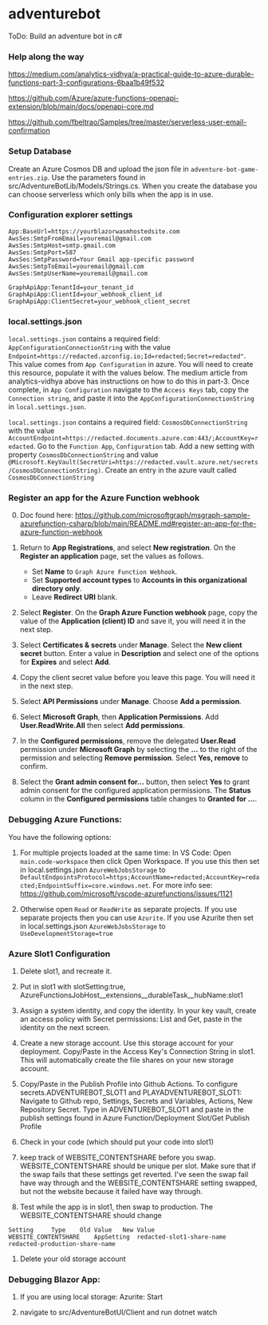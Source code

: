 
# adventurebot

ToDo: Build an adventure bot in c#

### Help along the way

https://medium.com/analytics-vidhya/a-practical-guide-to-azure-durable-functions-part-3-configurations-6baa1b49f532

https://github.com/Azure/azure-functions-openapi-extension/blob/main/docs/openapi-core.md

https://github.com/fbeltrao/Samples/tree/master/serverless-user-email-confirmation

### Setup Database

Create an Azure Cosmos DB and upload the json file in `adventure-bot-game-entries.zip`. Use the parameters found in src/AdventureBotLib/Models/Strings.cs. When you create the database you can choose serverless which only bills when the app is in use.

### Configuration explorer settings
```
App:BaseUrl=https://yourblazorwasmhostedsite.com
AwsSes:SmtpFromEmail=youremail@gmail.com
AwsSes:SmtpHost=smtp.gmail.com
AwsSes:SmtpPort=587
AwsSes:SmtpPassword=Your Gmail app-specific password
AwsSes:SmtpToEmail=youremail@gmail.com
AwsSes:SmtpUserName=youremail@gmail.com

GraphApiApp:TenantId=your_tenant_id 
GraphApiApp:ClientId=your_webhook_client_id
GraphApiApp:ClientSecret=your_webhook_client_secret
```

### local.settings.json

`local.settings.json` contains a required field: `AppConfigurationConnectionString` with the value `Endpoint=https://redacted.azconfig.io;Id=redacted;Secret=redacted"`. This value comes from `App Configuration` in azure. You will need to create this resource, populate it with the values below. The medium article from analytics-vidhya above has instructions on how to do this in part-3. Once complete, in `App Configuration` navigate to the `Access Keys` tab, copy the `Connection string`, and paste it into the `AppConfigurationConnectionString` in `local.settings.json`.

`local.settings.json` contains a required field: `CosmosDbConnectionString` with the value `AccountEndpoint=https://redacted.documents.azure.com:443/;AccountKey=redacted`. Go to the `Function App`, `Configuration` tab. Add a new setting with property `CosmosDbConnectionString` and value `@Microsoft.KeyVault(SecretUri=https://redacted.vault.azure.net/secrets/CosmosDbConnectionString)`. Create an entry in the azure vault called `CosmosDbConnectionString`

### Register an app for the Azure Function webhook

0. Doc found here: https://github.com/microsoftgraph/msgraph-sample-azurefunction-csharp/blob/main/README.md#register-an-app-for-the-azure-function-webhook

1. Return to **App Registrations**, and select **New registration**. On the **Register an application** page, set the values as follows.

    - Set **Name** to `Graph Azure Function Webhook`.
    - Set **Supported account types** to **Accounts in this organizational directory only**.
    - Leave **Redirect URI** blank.

1. Select **Register**. On the **Graph Azure Function webhook** page, copy the value of the **Application (client) ID** and save it, you will need it in the next step.

1. Select **Certificates & secrets** under **Manage**. Select the **New client secret** button. Enter a value in **Description** and select one of the options for **Expires** and select **Add**.

1. Copy the client secret value before you leave this page. You will need it in the next step.

1. Select **API Permissions** under **Manage**. Choose **Add a permission**.

1. Select **Microsoft Graph**, then **Application Permissions**. Add **User.ReadWrite.All** then select **Add permissions**.

1. In the **Configured permissions**, remove the delegated **User.Read** permission under **Microsoft Graph** by selecting the **...** to the right of the permission and selecting **Remove permission**. Select **Yes, remove** to confirm.

1. Select the **Grant admin consent for...** button, then select **Yes** to grant admin consent for the configured application permissions. The **Status** column in the **Configured permissions** table changes to **Granted for ...**.


### Debugging Azure Functions:

You have the following options:

1. For multiple projects loaded at the same time: In VS Code: Open `main.code-workspace` then click Open Workspace. If you use this then set in local.settings.json `AzureWebJobsStorage` to `DefaultEndpointsProtocol=https;AccountName=redacted;AccountKey=redacted;EndpointSuffix=core.windows.net`. For more info see: https://github.com/microsoft/vscode-azurefunctions/issues/1121

2. Otherwise open `Read` or `ReadWrite` as separate projects. If you use separate projects then you can use `Azurite`. If you use Azurite then set in local.settings.json `AzureWebJobsStorage` to `UseDevelopmentStorage=true`


### Azure Slot1 Configuration

1. Delete slot1, and recreate it. 

1. Put in slot1 with slotSetting:true, AzureFunctionsJobHost__extensions__durableTask__hubName:slot1

1. Assign a system identity, and copy the identity. In your key vault, create an access policy with Secret permissions: List and Get, paste in the identity on the next screen.

1. Create a new storage account. Use this storage account for your deployment. Copy/Paste in the Access Key's Connection String in slot1. This will automatically create the file shares on your new storage account.

1. Copy/Paste in the Publish Profile into Github Actions. To configure secrets.ADVENTUREBOT_SLOT1 and PLAYADVENTUREBOT_SLOT1: Navigate to Github repo, Settings, Secrets and Variables, Actions, New Repository Secret. Type in ADVENTUREBOT_SLOT1 and paste in the publish settings found in Azure Function/Deployment Slot/Get Publish Profile

1. Check in your code (which should put your code into slot1) 

1. keep track of WEBSITE_CONTENTSHARE before you swap. WEBSITE_CONTENTSHARE should be unique per slot. Make sure that if the swap fails that these settings get reverted. I've seen the swap fail have way through and the WEBSITE_CONTENTSHARE setting swapped, but not the website because it failed have way through. 

1. Test while the app is in slot1, then swap to production. The WEBSITE_CONTENTSHARE should change

```
Setting 	Type 	Old Value 	New Value
WEBSITE_CONTENTSHARE 	AppSetting 	redacted-slot1-share-name 	redacted-production-share-name
```

1. Delete your old storage account


### Debugging Blazor App:

1. If you are using local storage: Azurite: Start

1. navigate to src/AdventureBotUI/Client and run dotnet watch